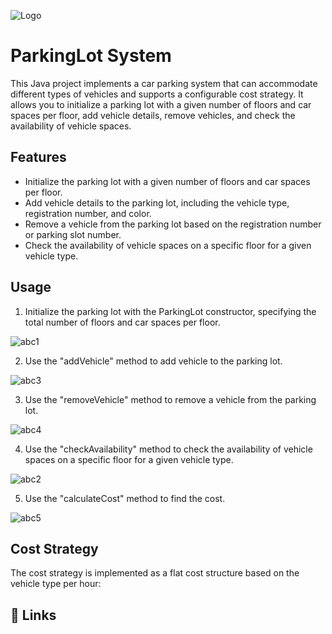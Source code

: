 
![Logo](https://encrypted-tbn0.gstatic.com/images?q=tbn:ANd9GcQ46MnEXnojd6vgJYkscC3sr2tlekFunRkudw04QZS3OQ&s)
# ParkingLot System

This Java project implements a car parking system that can accommodate different types of vehicles and supports a configurable cost strategy. It allows you to initialize a parking lot with a given number of floors and car spaces per floor, add vehicle details, remove vehicles, and check the availability of vehicle spaces.


## Features

- Initialize the parking lot with a given number of floors and car spaces per floor.
- Add vehicle details to the parking lot, including the vehicle type, registration number, and color.
- Remove a vehicle from the parking lot based on the registration number or parking slot number.
- Check the availability of vehicle spaces on a specific floor for a given vehicle type.



## Usage
1. Initialize the parking lot with the ParkingLot constructor, specifying the total number of floors and car spaces per floor.

![abc1](https://github.com/chandansharma65914/ParkingLot/assets/109021997/bd1008f4-5083-4265-a123-a61c8ed2534e)


2. Use the "addVehicle" method to add vehicle to the parking lot.

![abc3](https://github.com/chandansharma65914/ParkingLot/assets/109021997/459c7384-9a56-469a-8314-a60bb62aa4c7)


3. Use the "removeVehicle" method to remove a vehicle from the parking lot.

![abc4](https://github.com/chandansharma65914/ParkingLot/assets/109021997/528bb0f1-061f-481c-b6bc-f3a54b6d48fc)


4. Use the "checkAvailability" method to check the availability of vehicle spaces on a specific floor for a given vehicle type.

![abc2](https://github.com/chandansharma65914/ParkingLot/assets/109021997/c06dd13b-63f4-43cd-ae2d-04cd635729eb)


5. Use the "calculateCost" method to find the cost.

![abc5](https://github.com/chandansharma65914/ParkingLot/assets/109021997/d7c9e31a-e2f8-41f1-9765-d074f63db5e3)




## Cost Strategy

The cost strategy is implemented as a flat cost structure based on the vehicle type per hour:



## 🔗 Links


